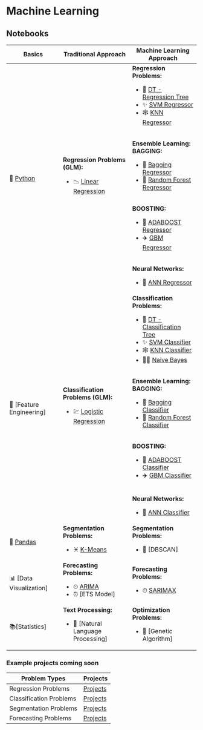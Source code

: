 # Machine Learning

## Notebooks
|Basics|Traditional Approach|Machine Learning Approach|
|-|-|-|
|🐍 [Python](https://colab.research.google.com/github/mkmritunjay/machineLearning/blob/master/pythonBasics.ipynb)|<b>Regression Problems (GLM):</b></br><ul><li>📉 [Linear Regression](https://colab.research.google.com/github/mkmritunjay/machineLearning/blob/master/linearRegression.ipynb)</li></ul>|<b>Regression Problems:</b></br><ul><li>🌲 [DT - Regression Tree](https://colab.research.google.com/github/mkmritunjay/machineLearning/blob/master/DTRegressor.ipynb)</li><li>✨ [SVM Regressor](https://colab.research.google.com/github/mkmritunjay/machineLearning/blob/master/SVMRegressor.ipynb)</li><li>🕸 [KNN Regressor](https://colab.research.google.com/github/mkmritunjay/machineLearning/blob/master/KNNRegressor.ipynb)</li></ul></br><b>Ensemble Learning:</b></br><b>BAGGING:</b><ul><li>🎳 [Bagging Regressor](https://colab.research.google.com/github/mkmritunjay/machineLearning/blob/master/BaggingRegressor.ipynb)</li><li>🌳 [Random Forest Regressor](https://colab.research.google.com/github/mkmritunjay/machineLearning/blob/master/RFRegressor.ipynb)</li></ul></br><b>BOOSTING:</b><ul><li>🚊 [ADABOOST Regressor](https://colab.research.google.com/github/mkmritunjay/machineLearning/blob/master/ADABOOSTRegressor.ipynb)</li><li>✈️ [GBM Regressor](https://colab.research.google.com/github/mkmritunjay/machineLearning/blob/master/GBMRegressor.ipynb)</li></ul></br><b>Neural Networks:</b><ul><li>🧠 [ANN Regressor](https://colab.research.google.com/github/mkmritunjay/machineLearning/blob/master/ANNRegressor.ipynb)</li></ul>|
|🔢 [Feature Engineering]|<b>Classification Problems (GLM):</b></br><ul><li>💹 [Logistic Regression](https://colab.research.google.com/github/mkmritunjay/machineLearning/blob/master/Logistic_regression.ipynb)</li></ul>|<b>Classification Problems:</b></br><ul><li>🌲 [DT - Classification Tree](https://colab.research.google.com/github/mkmritunjay/machineLearning/blob/master/DTClassifier.ipynb)</li><li>✨ [SVM Classifier](https://colab.research.google.com/github/mkmritunjay/machineLearning/blob/master/SVMClassifier.ipynb)</li><li>🕸 [KNN Classifier](https://colab.research.google.com/github/mkmritunjay/machineLearning/blob/master/KNNClassifier.ipynb)</li><li>👶🏻 [Naive Bayes](https://colab.research.google.com/github/mkmritunjay/machineLearning/blob/master/NaiveBayes.ipynb)</li></ul></br><b>Ensemble Learning:</b></br><b>BAGGING:</b><ul><li>🎳 [Bagging Classifier](https://colab.research.google.com/github/mkmritunjay/machineLearning/blob/master/BaggingClassifier.ipynb)</li><li>🌳 [Random Forest Classifier](https://colab.research.google.com/github/mkmritunjay/machineLearning/blob/master/RFClassifier.ipynb)</li></ul></br><b>BOOSTING:</b><ul><li>🚊 [ADABOOST Classifier](https://colab.research.google.com/github/mkmritunjay/machineLearning/blob/master/ADABOOSTClassifier.ipynb)</li><li>✈️ [GBM Classifier](https://colab.research.google.com/github/mkmritunjay/machineLearning/blob/master/GBMClassifier.ipynb)</li></ul></br><b>Neural Networks:</b><ul><li>🧠 [ANN Classifier](https://colab.research.google.com/github/mkmritunjay/machineLearning/blob/master/ANNClassifier.ipynb)</li></ul>|
|🐼 [Pandas](https://colab.research.google.com/github/mkmritunjay/machineLearning/blob/master/pandas_basics.ipynb)|<b>Segmentation Problems:</b></br><ul><li>♓️ [K-Means](https://colab.research.google.com/github/mkmritunjay/machineLearning/blob/master/KMeans.ipynb)</li></ul>|<b>Segmentation Problems:</b></br><ul><li>👀 [DBSCAN]</li></ul>|
|📊 [Data Visualization]|<b>Forecasting Problems:</b></br><ul><li>⏲ [ARIMA](https://colab.research.google.com/github/mkmritunjay/machineLearning/blob/master/ARIMA.ipynb)</li><li>⏰ [ETS Model]</li></ul>|<b>Forecasting Problems:</b></br><ul><li>⏱ [SARIMAX](https://colab.research.google.com/github/mkmritunjay/machineLearning/blob/master/SARIMAX.ipynb)</li></ul>|
|📚[Statistics]|<b>Text Processing:</b></br><ul><li>🔎 [Natural Language Processing]</li></ul>|<b>Optimization Problems:</b></br><ul><li>🧬 [Genetic Algorithm]</li></ul>|

### Example projects coming soon
|Problem Types|Projects|
|-|-|
|Regression Problems|[Projects]()|
|Classification Problems|[Projects]()|
|Segmentation Problems|[Projects]()|
|Forecasting Problems|[Projects]()|

